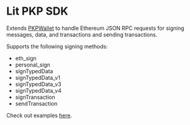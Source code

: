 # Lit PKP SDK

Extends [PKPWallet](https://github.com/LIT-Protocol/pkp-ethers.js/tree/main/packages/wallet) to handle Ethereum JSON RPC requests for signing messages, data, and transactions and sending transactions.

Supports the following signing methods:

- eth_sign
- personal_sign
- signTypedData
- signTypedData_v1
- signTypedData_v3
- signTypedData_v4
- signTransaction
- sendTransaction

Check out examples [here](https://github.com/LIT-Protocol/lit-pkp-sdk/tree/main/examples).

